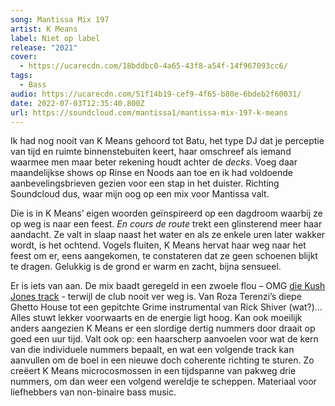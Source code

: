 ```yaml
---
song: Mantissa Mix 197
artist: K Means
label: Niet op label
release: "2021"
cover:
  - https://ucarecdn.com/18bddbc0-4a65-43f8-a54f-14f967093cc6/
tags:
  - Bass
audio: https://ucarecdn.com/51f14b19-cef9-4f65-b80e-6bdeb2f60031/
date: 2022-07-03T12:35:40.800Z
url: https://soundcloud.com/mantissa1/mantissa-mix-197-k-means
---
```

Ik had nog nooit van K Means gehoord tot Batu, het type DJ dat je perceptie van tijd en ruimte binnenstebuiten keert, haar omschreef als iemand waarmee men maar beter rekening houdt achter de *decks*. Voeg daar maandelijkse shows op Rinse en Noods aan toe en ik had voldoende aanbevelingsbrieven gezien voor een stap in het duister. Richting Soundcloud dus, waar mijn oog op een mix voor Mantissa valt. 

Die is in K Means’ eigen woorden geïnspireerd op een dagdroom waarbij ze op weg is naar een feest. *En cours de route* trekt een glinsterend meer haar aandacht. Ze valt in slaap naast het water en als ze enkele uren later wakker wordt, is het ochtend. Vogels fluiten, K Means hervat haar weg naar het feest om er, eens aangekomen, te constateren dat ze geen schoenen blijkt te dragen. Gelukkig is de grond er warm en zacht, bijna sensueel. 

Er is iets van aan. De mix baadt geregeld in een zwoele flou – OMG [die Kush Jones track](https://kushjones.bandcamp.com/track/the-vibe) - terwijl de club nooit ver weg is. Van Roza Terenzi’s diepe Ghetto House tot een gepitchte Grime instrumental van Rick Shiver (wat?)… Alles stuwt lekker voorwaarts en de energie ligt hoog. Kan ook moeilijk anders aangezien K Means er een slordige dertig nummers door draait op goed een uur tijd. Valt ook op: een haarscherp aanvoelen voor wat de kern van die individuele nummers bepaalt, en wat een volgende track kan aanvullen om de boel in een nieuwe doch coherente richting te sturen. Zo creëert K Means microcosmossen in een tijdspanne van pakweg drie nummers, om dan weer een volgend wereldje te scheppen. Materiaal voor liefhebbers van non-binaire bass music.